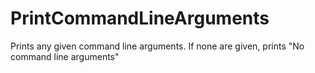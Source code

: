 # PrintCommandLineArguments
Prints any given command line arguments. If none are given, prints "No command line arguments"